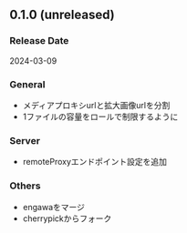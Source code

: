 <!--
## engawa-x.x.x (unreleased)

### Release Date

### General
-

### Client
-

### Server
-

### Misc

-->
## 0.1.0 (unreleased)

### Release Date
2024-03-09

### General
- メディアプロキシurlと拡大画像urlを分割
- 1ファイルの容量をロールで制限するように

### Server
- remoteProxyエンドポイント設定を追加

### Others
- engawaをマージ
- cherrypickからフォーク
